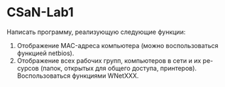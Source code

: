 # CSaN-Lab1
Написать программу, реализующую следующие функции:
1.  Отображение MAC-адреса компьютера (можно воспользоваться функцией netbios).
2.	Отображение всех рабочих групп, компьютеров в сети и их ре-сурсов (папок, открытых для общего доступа, принтеров). Воспользоваться функциями WNetXXX.

